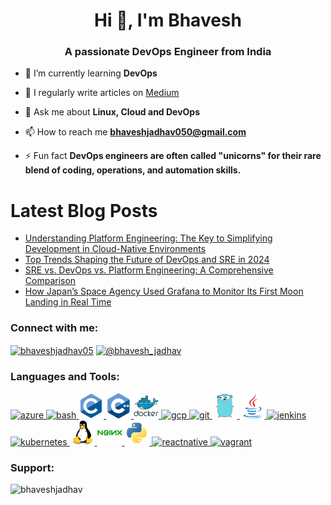 <h1 align="center">Hi 👋, I'm Bhavesh</h1>
<h3 align="center">A passionate DevOps Engineer from India</h3>

- 🌱 I’m currently learning **DevOps**

- 📝 I regularly write articles on  [Medium](https://medium.com/@bhavesh_jadhav)

- 💬 Ask me about **Linux, Cloud and DevOps**

- 📫 How to reach me **bhaveshjadhav050@gmail.com**

- ⚡ Fun fact **DevOps engineers are often called "unicorns" for their rare blend of coding, operations, and automation skills.**

# Latest Blog Posts

<!-- BLOG-POST-LIST:START -->
- [Understanding Platform Engineering: The Key to Simplifying Development in Cloud-Native Environments](https://medium.com/@bhavesh_jadhav/understanding-platform-engineering-the-key-to-simplifying-development-in-cloud-native-environments-8fec0f1eedfa?source=rss-3da6302a9cac------2)
- [Top Trends Shaping the Future of DevOps and SRE in 2024](https://medium.com/@bhavesh_jadhav/top-trends-shaping-the-future-of-devops-and-sre-in-2024-32323546e41a?source=rss-3da6302a9cac------2)
- [SRE vs. DevOps vs. Platform Engineering: A Comprehensive Comparison](https://medium.com/@bhavesh_jadhav/sre-vs-devops-vs-platform-engineering-a-comprehensive-comparison-a04fe34d71b8?source=rss-3da6302a9cac------2)
- [How Japan’s Space Agency Used Grafana to Monitor Its First Moon Landing in Real Time](https://medium.com/@bhavesh_jadhav/how-japans-space-agency-used-grafana-to-monitor-its-first-moon-landing-in-real-time-3776bf927248?source=rss-3da6302a9cac------2)
<!-- BLOG-POST-LIST:END -->

<h3 align="left">Connect with me:</h3>
<p align="left">
<a href="https://linkedin.com/in/bhaveshjadhav05" target="blank"><img align="center" src="https://raw.githubusercontent.com/rahuldkjain/github-profile-readme-generator/master/src/images/icons/Social/linked-in-alt.svg" alt="bhaveshjadhav05" height="30" width="40" /></a>
<a href="https://medium.com/@bhavesh_jadhav" target="blank"><img align="center" src="https://raw.githubusercontent.com/rahuldkjain/github-profile-readme-generator/master/src/images/icons/Social/medium.svg" alt="@bhavesh_jadhav" height="30" width="40" /></a>
</p>

<h3 align="left">Languages and Tools:</h3>
<p align="left"> <a href="https://azure.microsoft.com/en-in/" target="_blank" rel="noreferrer"> <img src="https://www.vectorlogo.zone/logos/microsoft_azure/microsoft_azure-icon.svg" alt="azure" width="40" height="40"/> </a> <a href="https://www.gnu.org/software/bash/" target="_blank" rel="noreferrer"> <img src="https://www.vectorlogo.zone/logos/gnu_bash/gnu_bash-icon.svg" alt="bash" width="40" height="40"/> </a> <a href="https://www.cprogramming.com/" target="_blank" rel="noreferrer"> <img src="https://raw.githubusercontent.com/devicons/devicon/master/icons/c/c-original.svg" alt="c" width="40" height="40"/> </a> <a href="https://www.w3schools.com/cpp/" target="_blank" rel="noreferrer"> <img src="https://raw.githubusercontent.com/devicons/devicon/master/icons/cplusplus/cplusplus-original.svg" alt="cplusplus" width="40" height="40"/> </a> <a href="https://www.docker.com/" target="_blank" rel="noreferrer"> <img src="https://raw.githubusercontent.com/devicons/devicon/master/icons/docker/docker-original-wordmark.svg" alt="docker" width="40" height="40"/> </a> <a href="https://cloud.google.com" target="_blank" rel="noreferrer"> <img src="https://www.vectorlogo.zone/logos/google_cloud/google_cloud-icon.svg" alt="gcp" width="40" height="40"/> </a> <a href="https://git-scm.com/" target="_blank" rel="noreferrer"> <img src="https://www.vectorlogo.zone/logos/git-scm/git-scm-icon.svg" alt="git" width="40" height="40"/> </a> <a href="https://golang.org" target="_blank" rel="noreferrer"> <img src="https://raw.githubusercontent.com/devicons/devicon/master/icons/go/go-original.svg" alt="go" width="40" height="40"/> </a> <a href="https://www.java.com" target="_blank" rel="noreferrer"> <img src="https://raw.githubusercontent.com/devicons/devicon/master/icons/java/java-original.svg" alt="java" width="40" height="40"/> </a> <a href="https://www.jenkins.io" target="_blank" rel="noreferrer"> <img src="https://www.vectorlogo.zone/logos/jenkins/jenkins-icon.svg" alt="jenkins" width="40" height="40"/> </a> <a href="https://kubernetes.io" target="_blank" rel="noreferrer"> <img src="https://www.vectorlogo.zone/logos/kubernetes/kubernetes-icon.svg" alt="kubernetes" width="40" height="40"/> </a> <a href="https://www.linux.org/" target="_blank" rel="noreferrer"> <img src="https://raw.githubusercontent.com/devicons/devicon/master/icons/linux/linux-original.svg" alt="linux" width="40" height="40"/> </a> <a href="https://www.nginx.com" target="_blank" rel="noreferrer"> <img src="https://raw.githubusercontent.com/devicons/devicon/master/icons/nginx/nginx-original.svg" alt="nginx" width="40" height="40"/> </a> <a href="https://www.python.org" target="_blank" rel="noreferrer"> <img src="https://raw.githubusercontent.com/devicons/devicon/master/icons/python/python-original.svg" alt="python" width="40" height="40"/> </a> <a href="https://reactnative.dev/" target="_blank" rel="noreferrer"> <img src="https://reactnative.dev/img/header_logo.svg" alt="reactnative" width="40" height="40"/> </a> <a href="https://www.vagrantup.com/" target="_blank" rel="noreferrer"> <img src="https://www.vectorlogo.zone/logos/vagrantup/vagrantup-icon.svg" alt="vagrant" width="40" height="40"/> </a> </p>

<h3 align="left">Support:</h3>
<p><a href="https://www.buymeacoffee.com/bhaveshjadhav"> <img align="left" src="https://cdn.buymeacoffee.com/buttons/v2/default-yellow.png" height="50" width="210" alt="bhaveshjadhav" /></a></p><br><br>
